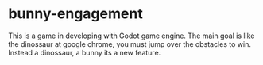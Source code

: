 # bunny-engagement
This is a game in developing with Godot game engine. The main goal is like the dinossaur at google chrome, you must jump over the obstacles to win. Instead a dinossaur, a bunny its a new feature. 
